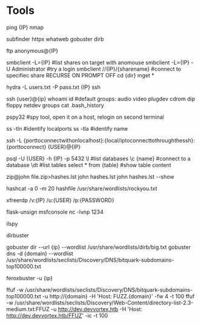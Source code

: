 # Tools

ping {IP}
nmap

subfinder
httpx
whatweb
gobuster
dirb

ftp anonymous@{IP}

smbclient -L={IP} #list shares on target with anomouse
smbclient -L={IP} -U Administrator #try a login
smbclient //{IP}/{sharename} #connect to specifiec share
RECURSE ON
PROMPT OFF
cd {dir}
mget *

hydra -L users.txt -P pass.txt {IP} ssh

ssh {user}@{ip}
whoami
id #default groups: audio video plugdev cdrom dip floppy netdev
groups
cat .bash_history

pspy32 #spy tool, open it on a host, relogin on second terminal

ss -tln #identify localports
ss -tla #identify name

ssh -L {porttoconnectwithonlocalhost}:{local/iptoconnecttothroughthessh}:{porttoconnect} {USER}@{IP}

psql -U {USER} -h {IP} -p 5432
\l #list databases
\c {name} #connect to a database
\dt #list tables
select * from {table} #show table content


zip@john file.zip>hashes.lst
john hashes.lst
john hashes.lst --show

hashcat -a 0 -m 20 hashfile /usr/share/wordlists/rockyou.txt

xfreerdp /v:{IP} /u:{USER} /p:{PASSWORD}

flask-unsign
msfconsole
nc -lvnp 1234

ilspy

dirbuster

gobuster dir --url {ip} --wordlist /usr/share/wordlists/dirb/big.txt
gobuster dns -d {domain} --wordlist /usr/share/wordlists/seclists/Discovery/DNS/bitquark-subdomains-top100000.txt

feroxbuster -u {ip}

ffuf -w /usr/share/wordlists/seclists/Discovery/DNS/bitquark-subdomains-top100000.txt -u http://{domain} -H 'Host: FUZZ.{domain}' -fw 4 -t 100
ffuf -w /usr/share/wordlists/seclists/Discovery/Web-Content/directory-list-2.3-medium.txt:FFUZ -u http://dev.devvortex.htb -H 'Host: http://dev.devvortex.htb/FFUZ' -ic -t 100
